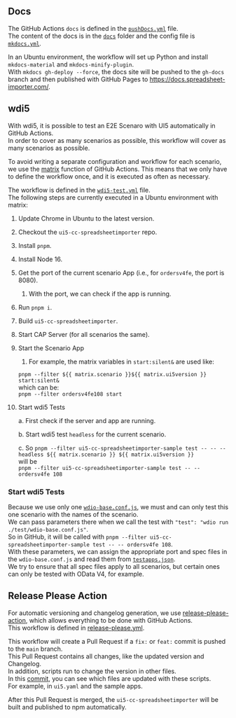 ## Docs

The GitHub Actions `docs` is defined in the [`pushDocs.yml`](https://github.com/spreadsheetimporter/ui5-cc-spreadsheetimporter/blob/main/.github/workflows/pushDocs.yml) file.  
The content of the docs is in the [`docs`](https://github.com/spreadsheetimporter/ui5-cc-spreadsheetimporter/tree/main/docs) folder and the config file is [`mkdocs.yml`](https://github.com/spreadsheetimporter/ui5-cc-spreadsheetimporter/blob/main/mkdocs.yml).

In an Ubuntu environment, the workflow will set up Python and install `mkdocs-material` and `mkdocs-minify-plugin`.  
With `mkdocs gh-deploy --force`, the docs site will be pushed to the `gh-docs` branch and then published with GitHub Pages to https://docs.spreadsheet-importer.com/.

## wdi5

With wdi5, it is possible to test an E2E Scenaro with UI5 automatically in GitHub Actions.  
In order to cover as many scenarios as possible, this workflow will cover as many scenarios as possible.

To avoid writing a separate configuration and workflow for each scenario, we use the [matrix](https://docs.github.com/en/actions/using-jobs/using-a-matrix-for-your-jobs) function of GitHub Actions. This means that we only have to define the workflow once, and it is executed as often as necessary.

The workflow is defined in the [`wdi5-test.yml`](https://github.com/spreadsheetimporter/ui5-cc-spreadsheetimporter/blob/main/.github/workflows/wdi5-test.yml) file.  
The following steps are currently executed in a Ubuntu environment with matrix:

1. Update Chrome in Ubuntu to the latest version.
2. Checkout the `ui5-cc-spreadsheetimporter` repo.
3. Install `pnpm`.
4. Install Node 16.
5. Get the port of the current scenario App (i.e., for `ordersv4fe`, the port is 8080).
   1. With the port, we can check if the app is running.
6. Run `pnpm i`.
7. Build `ui5-cc-spreadsheetimporter`.
8. Start CAP Server (for all scenarios the same).
9. Start the Scenario App

   1. For example, the matrix variables in `start:silent&` are used like:

   `pnpm --filter ${{ matrix.scenario }}${{ matrix.ui5version }} start:silent&`  
   which can be:  
   `pnpm --filter ordersv4fe108 start`

10. Start wdi5 Tests

    a. First check if the server and app are running.

    b. Start wdi5 test `headless` for the current scenario.

    c. So `pnpm --filter ui5-cc-spreadsheetimporter-sample test -- -- --headless ${{ matrix.scenario }} ${{ matrix.ui5version }}`  
    will be  
    `pnpm --filter ui5-cc-spreadsheetimporter-sample test -- -- ordersv4fe 108`

### Start wdi5 Tests

Because we use only one [`wdio-base.conf.js`](https://github.com/spreadsheetimporter/ui5-cc-spreadsheetimporter/blob/main/examples/test/wdio-base.conf.js), we must and can only test this one scenario with the names of the scenario.  
We can pass parameters there when we call the test with `"test": "wdio run ./test/wdio-base.conf.js"`.  
So in GitHub, it will be called with `pnpm --filter ui5-cc-spreadsheetimporter-sample test -- -- ordersv4fe 108`.  
With these parameters, we can assign the appropriate port and spec files in the `wdio-base.conf.js` and read them from [`testapps.json`](https://github.com/spreadsheetimporter/ui5-cc-spreadsheetimporter/blob/main/dev/testapps.json).  
We try to ensure that all spec files apply to all scenarios, but certain ones can only be tested with OData V4, for example.

## Release Please Action

For automatic versioning and changelog generation, we use [release-please-action](https://github.com/google-github-actions/release-please-action), which allows everything to be done with GitHub Actions.  
This workflow is defined in [release-please.yml](https://github.com/spreadsheetimporter/ui5-cc-spreadsheetimporter/blob/main/.github/workflows/release-please.yml).

This workflow will create a Pull Request if a `fix:` or `feat:` commit is pushed to the `main` branch.  
This Pull Request contains all changes, like the updated version and Changelog.  
In addition, scripts run to change the version in other files.  
In this [commit](https://github.com/spreadsheetimporter/ui5-cc-spreadsheetimporter/commit/4bf424914ca6c66c52cb17852f36ddbd520af07e), you can see which files are updated with these scripts.  
For example, in `ui5.yaml` and the sample apps.

After this Pull Request is merged, the `ui5-cc-spreadsheetimporter` will be built and published to npm automatically.
